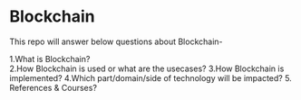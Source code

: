 # Blockchain
This repo will answer below questions about Blockchain- 

1.What is Blockchain?  
2.How Blockchain is used or what are the usecases?
3.How Blockchain is implemented?
4.Which part/domain/side of technology will be impacted?
5. References &amp; Courses?
